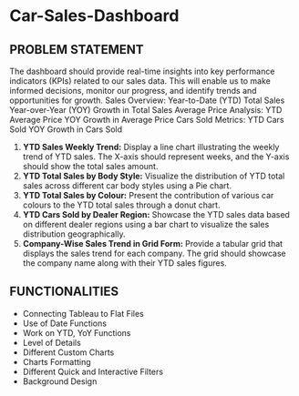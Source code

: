 # Car-Sales-Dashboard

## PROBLEM STATEMENT
The dashboard should provide real-time insights into key performance indicators (KPIs) related to our sales data. This will enable us to make informed decisions, monitor our progress, and identify trends and opportunities for growth.
Sales Overview:
Year-to-Date (YTD) Total Sales
Year-over-Year (YOY) Growth in Total Sales
Average Price Analysis:
YTD Average Price
YOY Growth in Average Price
Cars Sold Metrics:
YTD Cars Sold
YOY Growth in Cars Sold

1. **YTD Sales Weekly Trend:** Display a line chart illustrating the weekly trend of YTD sales. The X-axis should represent weeks, and the Y-axis should show the total sales amount.
2. **YTD Total Sales by Body Style:** Visualize the distribution of YTD total sales across different car body styles using a Pie chart.
3. **YTD Total Sales by Colour:** Present the contribution of various car colours to the YTD total sales through a donut chart.
4. **YTD Cars Sold by Dealer Region:** Showcase the YTD sales data based on different dealer regions using a bar chart to visualize the sales distribution geographically.
5. **Company-Wise Sales Trend in Grid Form:** Provide a tabular grid that displays the sales trend for each company. The grid should showcase the company name along with their YTD sales figures.

## FUNCTIONALITIES

* Connecting Tableau to Flat Files
* Use of Date Functions
* Work on YTD, YoY Functions
* Level of Details
* Different Custom Charts
* Charts Formatting
* Different Quick and Interactive Filters
* Background Design


